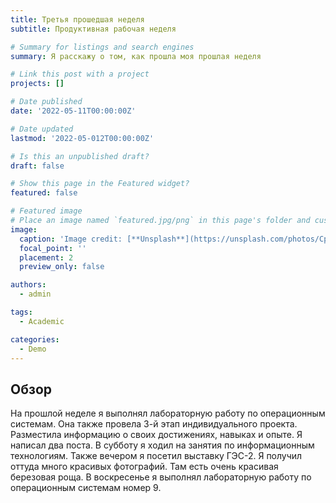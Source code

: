 ```yaml
---
title: Третья прошедшая неделя
subtitle: Продуктивная рабочая неделя

# Summary for listings and search engines
summary: Я расскажу о том, как прошла моя прошлая неделя

# Link this post with a project
projects: []

# Date published
date: '2022-05-11T00:00:00Z'

# Date updated
lastmod: '2022-05-012T00:00:00Z'

# Is this an unpublished draft?
draft: false

# Show this page in the Featured widget?
featured: false

# Featured image
# Place an image named `featured.jpg/png` in this page's folder and customize its options here.
image:
  caption: 'Image credit: [**Unsplash**](https://unsplash.com/photos/CpkOjOcXdUY)'
  focal_point: ''
  placement: 2
  preview_only: false

authors:
  - admin

tags:
  - Academic

categories:
  - Demo
---
```


## Обзор

На прошлой неделе я выполнял лабораторную работу по операционным системам. Она также провела 3-й этап индивидуального проекта. Разместила информацию о своих достижениях, навыках и опыте. Я написал два поста. В субботу я ходил на занятия по информационным технологиям. Также вечером я посетил выставку ГЭС-2. Я получил оттуда много красивых фотографий. Там есть очень красивая березовая роща. В воскресенье я выполнял лабораторную работу по операционным системам номер 9.
